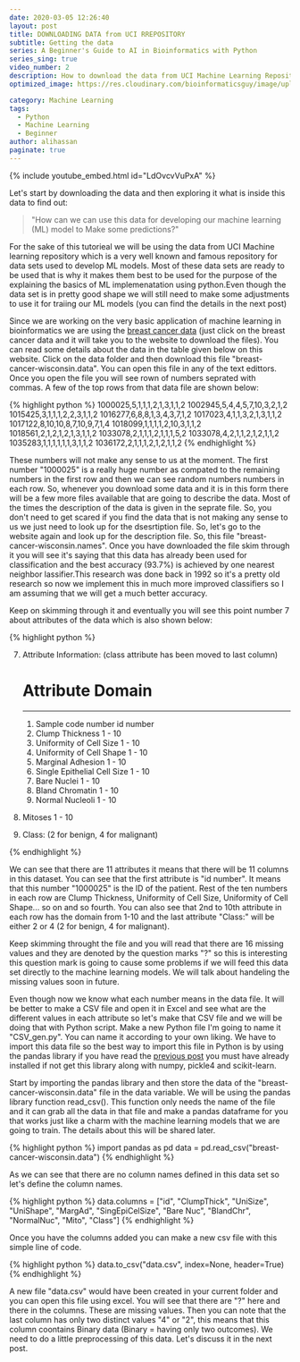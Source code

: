 ```yaml
---
date: 2020-03-05 12:26:40
layout: post
title: DOWNLOADING DATA from UCI RREPOSITORY
subtitle: Getting the data
series: A Beginner's Guide to AI in Bioinformatics with Python
series_sing: true
video_number: 2
description: How to download the data from UCI Machine Learning Repository!
optimized_image: https://res.cloudinary.com/bioinformaticsguy/image/upload/c_scale,h_380/v1596696392/Machine%20Learning%20For%20Bioinformatics/MLINBINF-002.png

category: Machine Learning
tags:
  - Python
  - Machine Learning
  - Beginner
author: alihassan
paginate: true
---
```


{% include youtube_embed.html id="LdOvcvVuPxA" %}

Let's start by downloading the data and then exploring it what is inside this data to find out:

> "How can we can use this data for developing our machine learning (ML) model to Make some predictions?"

For the sake of this tutorieal we will be using the data from UCI Machine learning repository which is a very well known and famous repository for data sets used to develop ML models. Most of these data sets are ready to be used that is why it makes them best to be used for the purpose of the explaining the basics of ML implemenatation using python.Even though the data set is in pretty good shape we will still need to make some adjustments to use it for traiing our ML models (you can find the details in the next post)

Since we are working on the very basic application of machine learning in bioinformatics we are using the [breast cancer data]( ) (just click on the breast cancer data and it will take  you to the website to download the files). You can read some details about the data in the table given below on this website. Click on the data folder and then download 
this file "breast-cancer-wisconsin.data". You can open this file in any of the text edittors. Once you open the file you will see rown of numbers seprated with commas. A few of the top rows from that data file are shown below:

{% highlight python %}
1000025,5,1,1,1,2,1,3,1,1,2
1002945,5,4,4,5,7,10,3,2,1,2
1015425,3,1,1,1,2,2,3,1,1,2
1016277,6,8,8,1,3,4,3,7,1,2
1017023,4,1,1,3,2,1,3,1,1,2
1017122,8,10,10,8,7,10,9,7,1,4
1018099,1,1,1,1,2,10,3,1,1,2
1018561,2,1,2,1,2,1,3,1,1,2
1033078,2,1,1,1,2,1,1,1,5,2
1033078,4,2,1,1,2,1,2,1,1,2
1035283,1,1,1,1,1,1,3,1,1,2
1036172,2,1,1,1,2,1,2,1,1,2
{% endhighlight %}

These numbers will not make any sense to us at the moment. The first number "1000025" is a really huge number as compated to the remaining numbers in the first row and then we can see random numbers numbers in each row. So, whenever you download some data and it is in this form there will be a few more files available that are going to describe the data. Most of the times the description of the data is given in the seprate file. So, you don't need to get scared if you find the data that is not making any sense to us we just need to look up for the dsesrtiption file. So, let's go to the website again and look up for the description file. So, this file "breast-cancer-wisconsin.names". Once you have downloaded the file skim through it you will see it's saying that this data has already been used for classification and the best accuracy (93.7%) is achieved by one nearest neighbor lassifier.This research was done back in 1992 so it's a pretty old research so now we implement this in much more improved classifiers so I am assuming that we will get a much better accuracy. 

Keep on skimming through it and eventually you will see this point number 7 about attributes of the data which is also shown below:


{% highlight python %}

7. Attribute Information: (class attribute has been moved to last column)

   #  Attribute                     Domain
   -- -----------------------------------------
   1. Sample code number            id number
   2. Clump Thickness               1 - 10
   3. Uniformity of Cell Size       1 - 10
   4. Uniformity of Cell Shape      1 - 10
   5. Marginal Adhesion             1 - 10
   6. Single Epithelial Cell Size   1 - 10
   7. Bare Nuclei                   1 - 10
   8. Bland Chromatin               1 - 10
   9. Normal Nucleoli               1 - 10
  10. Mitoses                       1 - 10
  11. Class:                        (2 for benign, 4 for malignant)

{% endhighlight %}

We can see that there are 11 attributes it means that there will be 11 columns in this dataset. You can see that the first attribute is "id number". It means that this number "1000025" is the ID of the patient. Rest of the ten numbers in each row are Clump Thickness, Uniformity of Cell Size, Uniformity of Cell Shape... so on and so fourth. You can also see that 2nd to 10th attribute in each row has the domain from 1-10 and the last attribute "Class:" will be either 2 or 4  (2 for benign, 4 for malignant).

Keep skimming throught the file and you will read that there are 16 missing values and they are denoted by the question marks "?" so this is interesting this question mark is going to cause some problems if we will feed this data set directly to the machine learning models. We will talk about handeling the missing values soon in future. 

Even though now we know what each number means in the data file. It will be better to make a CSV file and open it in Excel and see what are the different values in each attribute so
let's make that CSV file and we will be doing that with Python script. Make a new Python file I'm going to name it "CSV_gen.py". You can name it according to your own liking. We have to import this data file so the best way to import this file in Python is by using the pandas library if you have read the [previous post](/ML-In-BINF-With-Python-001) you must have already installed if not get this library along with numpy, pickle4 and scikit-learn.

Start by importing the pandas library and then store the data of the "breast-cancer-wisconsin.data" file in the data variable. We will be using the pandas library function read_csv(). This function only needs the name of the file and it can grab all the data in that file and make a pandas dataframe for you that works just like a charm with the machine learning models that we are going to train. The details about this will be shared later.

{% highlight python %}
import pandas as pd
data = pd.read_csv("breast-cancer-wisconsin.data")
{% endhighlight %}

As we can see that there are no column names defined in this data set
so let's define the column names. 


{% highlight python %}
data.columns = ["id",
                "ClumpThick",
                "UniSize",
                "UniShape",
                "MargAd",
                "SingEpiCelSize",
                "Bare Nuc", 
                "BlandChr", 
                "NormalNuc",
                "Mito",
                "Class"]
{% endhighlight %}


Once you have the columns added you can make a new csv file with this simple line of code.

{% highlight python %}
data.to_csv("data.csv", index=None, header=True)
{% endhighlight %}

A new file "data.csv" would have been created in your current folder and you can open this file using excel. You will see that there are "?" here and there in the columns. These are missing values. Then you can note that the last column has only two distinct values "4" or 
"2", this means that this column coontains Binary data (Binary = having only two outcomes). We need to do a little preprocessing of this data. Let's discuss it in the next post.